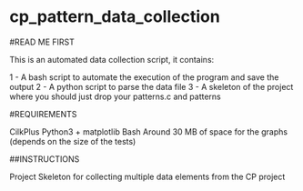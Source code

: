 # cp_pattern_data_collection



#READ ME FIRST

This is an automated data collection script, it contains:

1 - A bash script to automate the execution of the program and save the output
2 - A python script to parse the data file
3 - A skeleton of the project where you should just drop your patterns.c and patterns



#REQUIREMENTS

CilkPlus
Python3 + matplotlib
Bash
Around 30 MB of space for the graphs (depends on the size of the tests)

##INSTRUCTIONS




Project Skeleton for collecting multiple data elements from the  CP project



